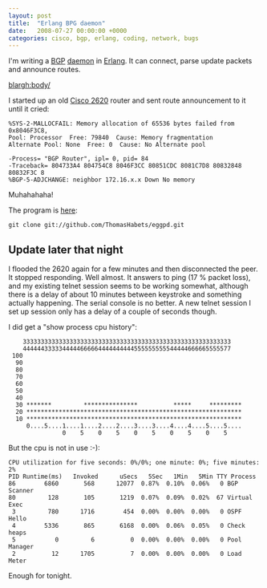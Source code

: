 ```yaml
---
layout: post
title:  "Erlang BPG daemon"
date:   2008-07-27 00:00:00 +0000
categories: cisco, bgp, erlang, coding, network, bugs
---
```


I'm writing a [BGP](http://en.wikipedia.org/wiki/BGP)
[daemon](http://en.wikipedia.org/wiki/Daemon_%28computer_software%29)
in
[Erlang](http://en.wikipedia.org/wiki/Erlang_%28programming_language%29).
It can connect, parse update packets and announce routes.

<blargh:body/>

I started up an old [Cisco 2620](http://www.routergod.com/elizabethhurley/)
router and sent route announcement to it until it cried:

```
%SYS-2-MALLOCFAIL: Memory allocation of 65536 bytes failed from 0x8046F3C8,
Pool: Processor  Free: 79840  Cause: Memory fragmentation
Alternate Pool: None  Free: 0  Cause: No Alternate pool

-Process= "BGP Router", ipl= 0, pid= 84
-Traceback= 804733A4 804754C8 8046F3CC 80851CDC 8081C7D8 80832848 80832F3C 8
%BGP-5-ADJCHANGE: neighbor 172.16.x.x Down No memory
```

Muhahahaha!

The program is [here](http://github.com/ThomasHabets/eggpd):
```shell
git clone git://github.com/ThomasHabets/eggpd.git
```

## Update later that night

I flooded the 2620 again for a few minutes and then disconnected the
peer. It stopped responding. Well almost. It answers to ping (17 %
packet loss), and my existing telnet session seems to be working
somewhat, although there is a delay of about 10 minutes between
keystroke and something actually happening. The serial console is no
better. A new telnet session I set up session only has a delay of a
couple of seconds though.


I did get a "show process cpu history":

```
    3333333333333333333333333333333333333333333333333333333333
    4444443333344444666664444444444555555555544444666665555577
 100
  90
  80
  70
  60
  50
  40
  30 *******         ***************          *****     *********
  20 ************************************************************
  10 ************************************************************
     0....5....1....1....2....2....3....3....4....4....5....5....
               0    5    0    5    0    5    0    5    0    5
```
But the cpu is not in use :-):
```
CPU utilization for five seconds: 0%/0%; one minute: 0%; five minutes: 2%
PID Runtime(ms)   Invoked      uSecs   5Sec   1Min   5Min TTY Process
86        6860       568      12077  0.87%  0.10%  0.06%   0 BGP Scanner
80         128       105       1219  0.07%  0.09%  0.02%  67 Virtual Exec
 3         780      1716        454  0.00%  0.00%  0.00%   0 OSPF Hello
 4        5336       865       6168  0.00%  0.06%  0.05%   0 Check heaps
 5           0         6          0  0.00%  0.00%  0.00%   0 Pool Manager
 2          12      1705          7  0.00%  0.00%  0.00%   0 Load Meter
```

Enough for tonight.
